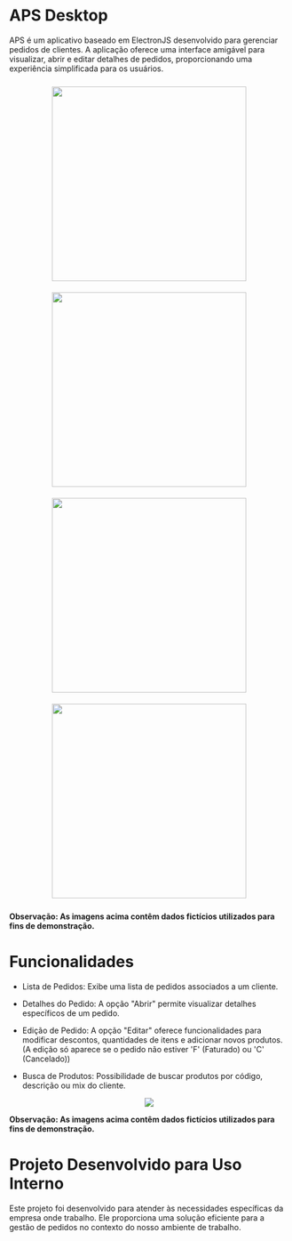 # APS Desktop

APS é um aplicativo baseado em ElectronJS desenvolvido para gerenciar pedidos de clientes. A aplicação oferece uma interface amigável para visualizar, abrir e editar detalhes de pedidos, proporcionando uma experiência simplificada para os usuários.

<p align="center">
 <img src="https://github.com/anatanael/APS-Desktop/assets/51931199/dd002d28-548b-41d5-a104-31d35a5c9591" width="350" hspace="10" vspace="10" target="_blank"/>
 <img src="https://github.com/anatanael/APS-Desktop/assets/51931199/0ef54986-d312-4294-a21a-5c4496008dee" width="350" hspace="10" vspace="10" target="_blank"/>
 <img src="https://github.com/anatanael/APS-Desktop/assets/51931199/2319e166-fa40-4e60-bd48-15cdbbd444e8" width="350" hspace="10" vspace="10" target="_blank"/>
<img src="https://github.com/anatanael/APS-Desktop/assets/51931199/a4f9081c-af87-432c-8437-d464e104cc49" width="350" hspace="10" vspace="10" target="_blank"/> 
</p>

**Observação: As imagens acima contêm dados fictícios utilizados para fins de demonstração.**

# Funcionalidades

- Lista de Pedidos: Exibe uma lista de pedidos associados a um cliente.

- Detalhes do Pedido: A opção "Abrir" permite visualizar detalhes específicos de um pedido.

- Edição de Pedido: A opção "Editar" oferece funcionalidades para modificar descontos, quantidades de itens e adicionar novos produtos. (A edição só aparece se o pedido não estiver 'F' (Faturado) ou 'C' (Cancelado))

- Busca de Produtos: Possibilidade de buscar produtos por código, descrição ou mix do cliente.

<p align="center">
  <img src="https://github.com/anatanael/APS-Desktop/assets/51931199/054149e2-c75e-46bd-a7f0-d5937ba76aaa" target="_blank">
</p>

**Observação: As imagens acima contêm dados fictícios utilizados para fins de demonstração.**

# Projeto Desenvolvido para Uso Interno

Este projeto foi desenvolvido para atender às necessidades específicas da empresa onde trabalho. Ele proporciona uma solução eficiente para a gestão de pedidos no contexto do nosso ambiente de trabalho.
